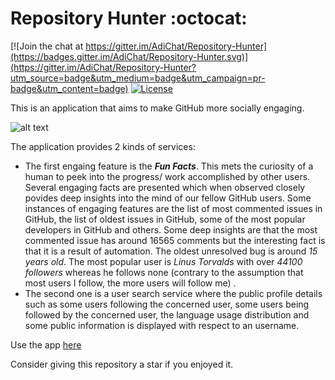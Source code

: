 # Repository Hunter :octocat: <br>

[![Join the chat at https://gitter.im/AdiChat/Repository-Hunter](https://badges.gitter.im/AdiChat/Repository-Hunter.svg)](https://gitter.im/AdiChat/Repository-Hunter?utm_source=badge&utm_medium=badge&utm_campaign=pr-badge&utm_content=badge)
[![License](https://img.shields.io/badge/license-CC0--1.0-orange.svg)](https://img.shields.io/badge/license-CC0--1.0-orange.svg)<br>

This is an application that aims to make GitHub more socially engaging.<br>

![alt text](Preview/repository-hunter.gif " The view of the application")<br>

The application provides 2 kinds of services: 
* The first engaing feature is the **_Fun Facts_**. This mets the curiosity of a human to peek into the progress/ work accomplished by other users. Several engaging facts are presented which when observed closely povides deep insights into the mind of our fellow GitHub users. Some instances of engaging features are the list of most commented issues in GitHub, the list of oldest issues in GitHub, some of the most popular developers in GitHub and others. Some deep insights are that the most commented issue has around 16565 comments but the interesting fact is that it is a result of automation. The oldest unresolved bug is around _15 years old_. The most popular user is _Linus Torvalds_ with over _44100 followers_ whereas he follows none (contrary to the assumption that most users I follow, the more users will follow me) . <br>
* The second one is a user search service where the public profile details such as some users following the concerned user, some users being followed by the concerned user, the language usage distribution and some public information is displayed with respect to an username. 

Use the app [here](http://repository-hunter.herokuapp.com/)<br>

Consider giving this repository a star if you enjoyed it. <br>
